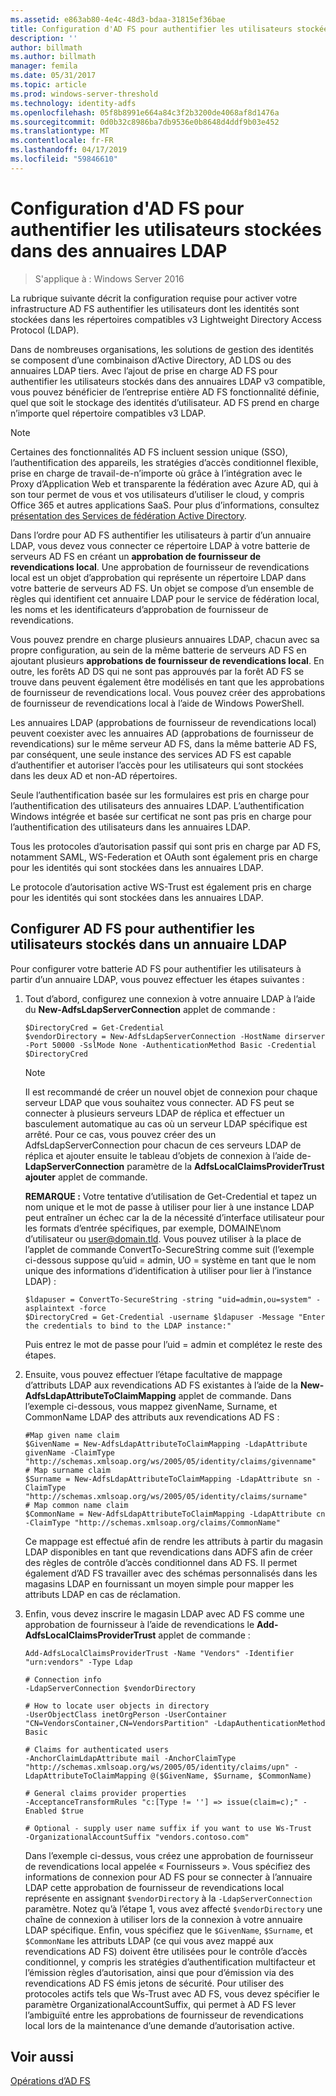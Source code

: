 ```yaml
---
ms.assetid: e863ab80-4e4c-48d3-bdaa-31815ef36bae
title: Configuration d'AD FS pour authentifier les utilisateurs stockées dans des annuaires LDAP
description: ''
author: billmath
ms.author: billmath
manager: femila
ms.date: 05/31/2017
ms.topic: article
ms.prod: windows-server-threshold
ms.technology: identity-adfs
ms.openlocfilehash: 05f8b8991e664a84c3f2b3200de4068af8d1476a
ms.sourcegitcommit: 0d0b32c8986ba7db9536e0b8648d4ddf9b03e452
ms.translationtype: MT
ms.contentlocale: fr-FR
ms.lasthandoff: 04/17/2019
ms.locfileid: "59846610"
---
```

# <a name="configure-ad-fs-to-authenticate-users-stored-in-ldap-directories"></a>Configuration d'AD FS pour authentifier les utilisateurs stockées dans des annuaires LDAP

>S'applique à : Windows Server 2016

La rubrique suivante décrit la configuration requise pour activer votre infrastructure AD FS authentifier les utilisateurs dont les identités sont stockées dans les répertoires compatibles v3 Lightweight Directory Access Protocol (LDAP).

Dans de nombreuses organisations, les solutions de gestion des identités se composent d’une combinaison d’Active Directory, AD LDS ou des annuaires LDAP tiers. Avec l’ajout de prise en charge AD FS pour authentifier les utilisateurs stockés dans des annuaires LDAP v3 compatible, vous pouvez bénéficier de l’entreprise entière AD FS fonctionnalité définie, quel que soit le stockage des identités d’utilisateur. AD FS prend en charge n’importe quel répertoire compatibles v3 LDAP.

> [!NOTE]
> Certaines des fonctionnalités AD FS incluent session unique (SSO), l’authentification des appareils, les stratégies d’accès conditionnel flexible, prise en charge de travail-de-n’importe où grâce à l’intégration avec le Proxy d’Application Web et transparente la fédération avec Azure AD, qui à son tour permet de vous et vos utilisateurs d’utiliser le cloud, y compris Office 365 et autres applications SaaS.  Pour plus d’informations, consultez [présentation des Services de fédération Active Directory](../../ad-fs/AD-FS-2016-Overview.md).

Dans l’ordre pour AD FS authentifier les utilisateurs à partir d’un annuaire LDAP, vous devez vous connecter ce répertoire LDAP à votre batterie de serveurs AD FS en créant un **approbation de fournisseur de revendications local**.  Une approbation de fournisseur de revendications local est un objet d’approbation qui représente un répertoire LDAP dans votre batterie de serveurs AD FS. Un objet se compose d’un ensemble de règles qui identifient cet annuaire LDAP pour le service de fédération local, les noms et les identificateurs d’approbation de fournisseur de revendications.

Vous pouvez prendre en charge plusieurs annuaires LDAP, chacun avec sa propre configuration, au sein de la même batterie de serveurs AD FS en ajoutant plusieurs **approbations de fournisseur de revendications local**. En outre, les forêts AD DS qui ne sont pas approuvés par la forêt AD FS se trouve dans peuvent également être modélisés en tant que les approbations de fournisseur de revendications local. Vous pouvez créer des approbations de fournisseur de revendications local à l’aide de Windows PowerShell.

Les annuaires LDAP (approbations de fournisseur de revendications local) peuvent coexister avec les annuaires AD (approbations de fournisseur de revendications) sur le même serveur AD FS, dans la même batterie AD FS, par conséquent, une seule instance des services AD FS est capable d’authentifier et autoriser l’accès pour les utilisateurs qui sont stockées dans les deux AD et non-AD répertoires.

Seule l’authentification basée sur les formulaires est pris en charge pour l’authentification des utilisateurs des annuaires LDAP. L’authentification Windows intégrée et basée sur certificat ne sont pas pris en charge pour l’authentification des utilisateurs dans les annuaires LDAP.

Tous les protocoles d’autorisation passif qui sont pris en charge par AD FS, notamment SAML, WS-Federation et OAuth sont également pris en charge pour les identités qui sont stockées dans les annuaires LDAP.

Le protocole d’autorisation active WS-Trust est également pris en charge pour les identités qui sont stockées dans les annuaires LDAP.

## <a name="configure-ad-fs-to-authenticate-users-stored-in-an-ldap-directory"></a>Configurer AD FS pour authentifier les utilisateurs stockés dans un annuaire LDAP
Pour configurer votre batterie AD FS pour authentifier les utilisateurs à partir d’un annuaire LDAP, vous pouvez effectuer les étapes suivantes :

1.  Tout d’abord, configurez une connexion à votre annuaire LDAP à l’aide du **New-AdfsLdapServerConnection** applet de commande :

    ```
    $DirectoryCred = Get-Credential
    $vendorDirectory = New-AdfsLdapServerConnection -HostName dirserver -Port 50000 -SslMode None -AuthenticationMethod Basic -Credential $DirectoryCred
    ```

    > [!NOTE]
    > Il est recommandé de créer un nouvel objet de connexion pour chaque serveur LDAP que vous souhaitez vous connecter. AD FS peut se connecter à plusieurs serveurs LDAP de réplica et effectuer un basculement automatique au cas où un serveur LDAP spécifique est arrêté. Pour ce cas, vous pouvez créer des un AdfsLdapServerConnection pour chacun de ces serveurs LDAP de réplica et ajouter ensuite le tableau d’objets de connexion à l’aide de-**LdapServerConnection** paramètre de la  **AdfsLocalClaimsProviderTrust ajouter** applet de commande.

    **REMARQUE :** Votre tentative d’utilisation de Get-Credential et tapez un nom unique et le mot de passe à utiliser pour lier à une instance LDAP peut entraîner un échec car la de la nécessité d’interface utilisateur pour les formats d’entrée spécifiques, par exemple, DOMAINE\nom d’utilisateur ou user@domain.tld. Vous pouvez utiliser à la place de l’applet de commande ConvertTo-SecureString comme suit (l’exemple ci-dessous suppose qu’uid = admin, UO = système en tant que le nom unique des informations d’identification à utiliser pour lier à l’instance LDAP) :

    ```
    $ldapuser = ConvertTo-SecureString -string "uid=admin,ou=system" -asplaintext -force
    $DirectoryCred = Get-Credential -username $ldapuser -Message "Enter the credentials to bind to the LDAP instance:"
    ```

    Puis entrez le mot de passe pour l’uid = admin et complétez le reste des étapes.

2.  Ensuite, vous pouvez effectuer l’étape facultative de mappage d’attributs LDAP aux revendications AD FS existantes à l’aide de la **New-AdfsLdapAttributeToClaimMapping** applet de commande. Dans l’exemple ci-dessous, vous mappez givenName, Surname, et CommonName LDAP des attributs aux revendications AD FS :

    ```
    #Map given name claim
    $GivenName = New-AdfsLdapAttributeToClaimMapping -LdapAttribute givenName -ClaimType "http://schemas.xmlsoap.org/ws/2005/05/identity/claims/givenname"
    # Map surname claim
    $Surname = New-AdfsLdapAttributeToClaimMapping -LdapAttribute sn -ClaimType "http://schemas.xmlsoap.org/ws/2005/05/identity/claims/surname"
    # Map common name claim
    $CommonName = New-AdfsLdapAttributeToClaimMapping -LdapAttribute cn -ClaimType "http://schemas.xmlsoap.org/claims/CommonName"
    ```

    Ce mappage est effectué afin de rendre les attributs à partir du magasin LDAP disponibles en tant que revendications dans ADFS afin de créer des règles de contrôle d’accès conditionnel dans AD FS. Il permet également d’AD FS travailler avec des schémas personnalisés dans les magasins LDAP en fournissant un moyen simple pour mapper les attributs LDAP en cas de réclamation.

3.  Enfin, vous devez inscrire le magasin LDAP avec AD FS comme une approbation de fournisseur à l’aide de revendications le **Add-AdfsLocalClaimsProviderTrust** applet de commande :

    ```
    Add-AdfsLocalClaimsProviderTrust -Name "Vendors" -Identifier "urn:vendors" -Type Ldap

    # Connection info
    -LdapServerConnection $vendorDirectory 

    # How to locate user objects in directory
    -UserObjectClass inetOrgPerson -UserContainer "CN=VendorsContainer,CN=VendorsPartition" -LdapAuthenticationMethod Basic 

    # Claims for authenticated users
    -AnchorClaimLdapAttribute mail -AnchorClaimType "http://schemas.xmlsoap.org/ws/2005/05/identity/claims/upn" -LdapAttributeToClaimMapping @($GivenName, $Surname, $CommonName) 

    # General claims provider properties
    -AcceptanceTransformRules "c:[Type != ''] => issue(claim=c);" -Enabled $true 

    # Optional - supply user name suffix if you want to use Ws-Trust
    -OrganizationalAccountSuffix "vendors.contoso.com"

    ```

    Dans l’exemple ci-dessus, vous créez une approbation de fournisseur de revendications local appelée « Fournisseurs ». Vous spécifiez des informations de connexion pour AD FS pour se connecter à l’annuaire LDAP cette approbation de fournisseur de revendications local représente en assignant `$vendorDirectory` à la `-LdapServerConnection` paramètre. Notez qu’à l’étape 1, vous avez affecté `$vendorDirectory` une chaîne de connexion à utiliser lors de la connexion à votre annuaire LDAP spécifique. Enfin, vous spécifiez que le `$GivenName`, `$Surname`, et `$CommonName` les attributs LDAP (ce qui vous avez mappé aux revendications AD FS) doivent être utilisées pour le contrôle d’accès conditionnel, y compris les stratégies d’authentification multifacteur et l’émission règles d’autorisation, ainsi que pour d’émission via des revendications AD FS émis jetons de sécurité. Pour utiliser des protocoles actifs tels que Ws-Trust avec AD FS, vous devez spécifier le paramètre OrganizationalAccountSuffix, qui permet à AD FS lever l’ambiguïté entre les approbations de fournisseur de revendications local lors de la maintenance d’une demande d’autorisation active.

## <a name="see-also"></a>Voir aussi
[Opérations d’AD FS](../../ad-fs/AD-FS-2016-Operations.md)


